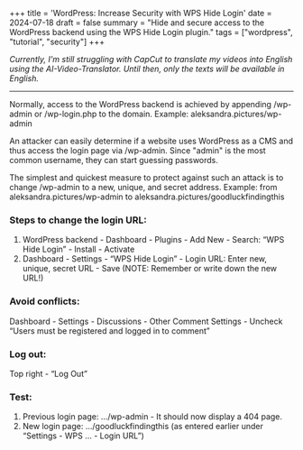 +++
title = 'WordPress: Increase Security with WPS Hide Login'
date = 2024-07-18
draft = false
summary = "Hide and secure access to the WordPress backend using the WPS Hide Login plugin."
tags = ["wordpress", "tutorial", "security"]
+++






*Currently, I'm still struggling with CapCut to translate my videos into English using the AI-Video-Translator. Until then, only the texts will be available in English.*

---

Normally, access to the WordPress backend is achieved by appending /wp-admin or /wp-login.php to the domain.
Example: aleksandra.pictures/wp-admin

An attacker can easily determine if a website uses WordPress as a CMS and thus access the login page via /wp-admin. Since "admin" is the most common username, they can start guessing passwords.

The simplest and quickest measure to protect against such an attack is to change /wp-admin to a new, unique, and secret address.
Example: from aleksandra.pictures/wp-admin to aleksandra.pictures/goodluckfindingthis

### Steps to change the login URL:
1. WordPress backend - Dashboard - Plugins - Add New - Search: “WPS Hide Login” - Install - Activate
2. Dashboard - Settings - “WPS Hide Login” - Login URL: Enter new, unique, secret URL - Save (NOTE: Remember or write down the new URL!)

### Avoid conflicts:
Dashboard - Settings - Discussions - Other Comment Settings - Uncheck “Users must be registered and logged in to comment”

### Log out:
Top right - “Log Out”

### Test:
1. Previous login page: …/wp-admin - It should now display a 404 page.
2. New login page: …/goodluckfindingthis (as entered earlier under “Settings - WPS … - Login URL”)